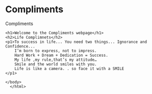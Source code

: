 # Compliments
Compliments
<html>
  <body>
    
    <h1>Welcome to the Compliments webpage</h1>
    <h2>Life Complimnets</h2>
    <p1>To success in life... You need two things... Ignorance and Confidence...
        I’m born to express, not to impress.
        Hard Work + Dream + Dedication = Success.
        My life ,my rule,that’s my attitude…
        Smile and the world smiles with you.
        Life is like a camera. . so face it with a SMILE
    </p1>
    
    </body>
      </html>
    
